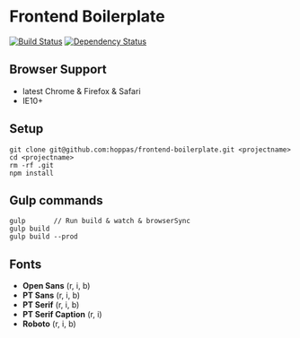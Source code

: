 
# Frontend Boilerplate

[![Build Status](https://travis-ci.org/hoppas/frontend-boilerplate.svg?branch=master)](https://travis-ci.org/hoppas/frontend-boilerplate)
[![Dependency Status](https://david-dm.org/hoppas/frontend-boilerplate/dev-status.svg)](https://david-dm.org/hoppas/frontend-boilerplate#info=devDependencies)


## Browser Support
* latest Chrome & Firefox & Safari
* IE10+


## Setup
```
git clone git@github.com:hoppas/frontend-boilerplate.git <projectname>
cd <projectname>
rm -rf .git
npm install
```


## Gulp commands
```
gulp       // Run build & watch & browserSync
gulp build
gulp build --prod
```


## Fonts
* **Open Sans** (r, i, b)
* **PT Sans** (r, i, b)
* **PT Serif** (r, i, b)
* **PT Serif Caption** (r, i)
* **Roboto** (r, i, b)

